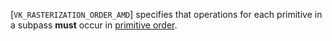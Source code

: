 [`VK_RASTERIZATION_ORDER_AMD`] specifies that operations for
each primitive in a subpass  **must**  occur in [primitive order](https://www.khronos.org/registry/vulkan/specs/1.3-extensions/html/vkspec.html#drawing-primitive-order).